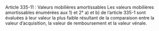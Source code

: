 Article 335-11 : Valeurs mobilières amortissables
Les valeurs mobilières amortissables énumérées aux 1) et 2° a) et b) de l’article 335-1 sont évaluées à leur valeur la plus faible résultant de la comparaison entre la valeur d’acquisition, la valeur de remboursement et la valeur vénale.